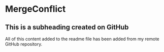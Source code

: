 # MergeConflict
## This is a subheading created on GitHub

All of this content added to the readme file has been added from my remote GitHub repository.
